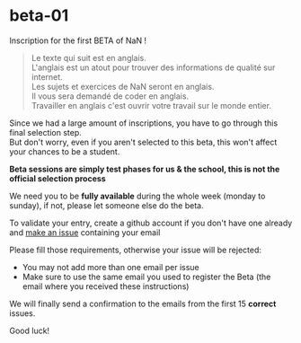 # beta-01
Inscription for the first BETA of NaN !

> Le texte qui suit est en anglais.  
> L'anglais est un atout pour trouver des informations de qualité sur internet.  
> Les sujets et exercices de NaN seront en anglais.  
> Il vous sera demandé de coder en anglais.  
> Travailler en anglais c'est ouvrir votre travail sur le monde entier.


Since we had a large amount of inscriptions, you have to go through this final selection step.  
But don't worry, even if you aren't selected to this beta, this won't affect your chances to be a student.

**Beta sessions are simply test phases for us & the school, this is not the official selection process**

We need you to be **fully available** during the whole week (monday to sunday), if not, please let someone else do the beta.

To validate your entry, create a github account if you don't have one already and [make an issue](https://github.com/nan-ci/beta-01/issues/new) containing your email

Please fill those requirements, otherwise your issue will be rejected:
- You may not add more than one email per issue
- Make sure to use the same email you used to register the Beta (the email where you received these instructions)

We will finally send a confirmation to the emails from the first 15 **correct** issues.

Good luck!
